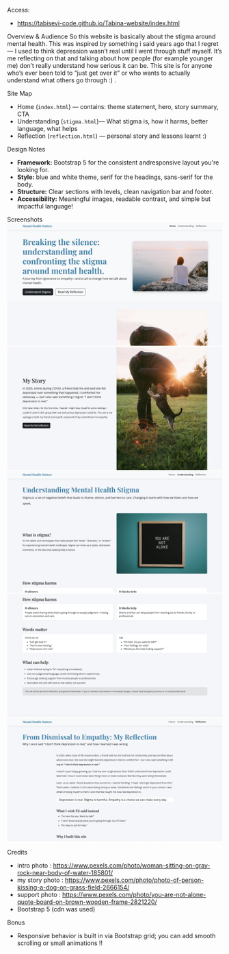 
Access:  
- https://tabisevi-code.github.io/Tabina-website/index.html

Overview & Audience
So this website is basically about the stigma around mental health. This was inspired by something i said years ago that I regret — I used to think depression wasn’t real until I went through stuff myself. It’s me reflecting on that and talking about how people (for example younger me) don’t really understand how serious it can be. This site is for anyone who’s ever been told to “just get over it” or who wants to actually understand what others go through :) .

 Site Map
- Home (`index.html`) — contains: theme statement, hero, story summary, CTA
- Understanding (`stigma.html`)— What stigma is, how it harms, better language, what helps
- Reflection (`reflection.html`) —  personal story and lessons learnt :)

Design Notes
- **Framework:** Bootstrap 5 for the consistent andresponsive layout you're looking for.
- **Style:** blue and white theme, serif for the headings, sans-serif for the body.
- **Structure:** Clear sections with levels, clean navigation bar and footer.
- **Accessibility:** Meaningful images, readable contrast, and simple but impactful language!

Screenshots
![home page](images/screenshot1.png)
![home page](images/screenshot1.5.png)
![understanding page](images/screenshot2.png)
![understanding page](images/screenshot2.5.png)
![reflection page](images/screenshot3.png)

Credits
- intro photo : https://www.pexels.com/photo/woman-sitting-on-gray-rock-near-body-of-water-185801/
- my story photo : https://www.pexels.com/photo/photo-of-person-kissing-a-dog-on-grass-field-2666154/
- support photo : https://www.pexels.com/photo/you-are-not-alone-quote-board-on-brown-wooden-frame-2821220/
- Bootstrap 5 (cdn was used)

Bonus
- Responsive behavior is built in via Bootstrap grid; you can add smooth scrolling or small animations !!
